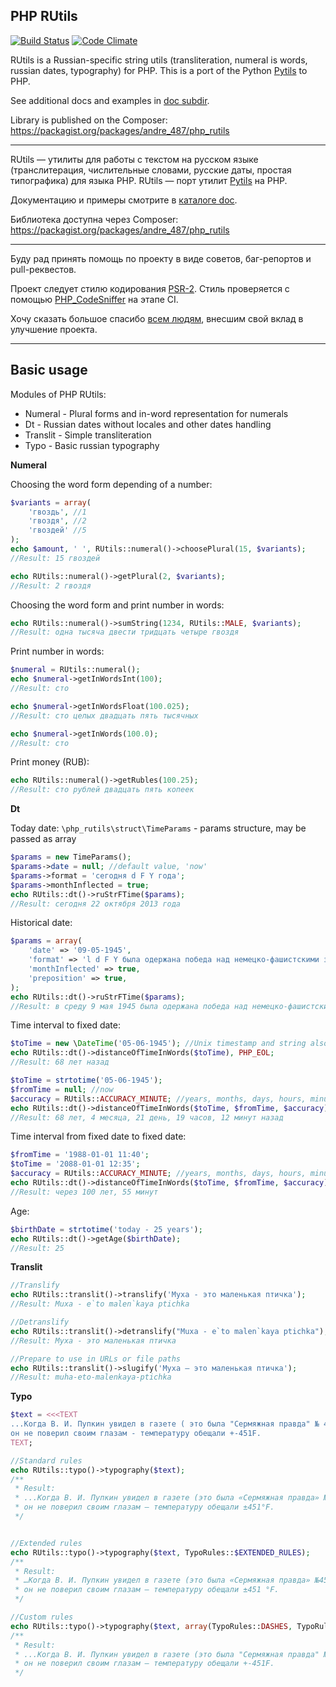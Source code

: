 PHP RUtils
----------

[![Build Status](https://travis-ci.org/Andre-487/php_rutils.svg)](https://travis-ci.org/Andre-487/php_rutils)
[![Code Climate](https://codeclimate.com/github/Andre-487/php_rutils/badges/gpa.svg)](https://codeclimate.com/github/Andre-487/php_rutils)

RUtils is a Russian-specific string utils (transliteration, numeral is words, russian dates, typography) for PHP.
This is a port of the Python [Pytils](https://github.com/j2a/pytils) to PHP.

See additional docs and examples in [doc subdir](https://github.com/Andre-487/php_rutils/tree/master/doc).

Library is published on the Composer: https://packagist.org/packages/andre_487/php_rutils

----------

RUtils — утилиты для работы c текстом на русском языке (транслитерация, числительные словами, русские даты,
простая типографика) для языка PHP.
RUtils — порт утилит [Pytils](https://github.com/j2a/pytils) на PHP.

Документацию и примеры смотрите в [каталоге doc](https://github.com/Andre-487/php_rutils/tree/master/doc).

Библиотека доступна через Composer: https://packagist.org/packages/andre_487/php_rutils

----------

Буду рад принять помощь по проекту в виде советов, баг-репортов и pull-реквестов.

Проект следует стилю кодирования [PSR-2](https://github.com/php-fig/fig-standards/blob/master/accepted/PSR-2-coding-style-guide.md).
Стиль проверяется с помощью [PHP_CodeSniffer](https://github.com/squizlabs/PHP_CodeSniffer)
на этапе CI.

Хочу сказать большое спасибо [всем людям](https://github.com/Andre-487/php_rutils/graphs/contributors),
внесшим свой вклад в улучшение проекта.

----------

Basic usage
-----------

Modules of PHP RUtils:
 - Numeral - Plural forms and in-word representation for numerals
 - Dt - Russian dates without locales and other dates handling
 - Translit - Simple transliteration
 - Typo - Basic russian typography


**Numeral**

Choosing the word form depending of a number:
```php
$variants = array(
    'гвоздь', //1
    'гвоздя', //2
    'гвоздей' //5
);
echo $amount, ' ', RUtils::numeral()->choosePlural(15, $variants);
//Result: 15 гвоздей

echo RUtils::numeral()->getPlural(2, $variants);
//Result: 2 гвоздя
```

Choosing the word form and print number in words:
```php
echo RUtils::numeral()->sumString(1234, RUtils::MALE, $variants);
//Result: одна тысяча двести тридцать четыре гвоздя
```

Print number in words:
```php
$numeral = RUtils::numeral();
echo $numeral->getInWordsInt(100);
//Result: сто

echo $numeral->getInWordsFloat(100.025);
//Result: сто целых двадцать пять тысячных

echo $numeral->getInWords(100.0);
//Result: сто
```

Print money (RUB):
```php
echo RUtils::numeral()->getRubles(100.25);
//Result: сто рублей двадцать пять копеек
```


**Dt**

Today date:
`\php_rutils\struct\TimeParams` - params structure, may be passed as array
```php
$params = new TimeParams();
$params->date = null; //default value, 'now'
$params->format = 'сегодня d F Y года';
$params->monthInflected = true;
echo RUtils::dt()->ruStrFTime($params);
//Result: сегодня 22 октября 2013 года
```


Historical date:
```php
$params = array(
    'date' => '09-05-1945',
    'format' => 'l d F Y была одержана победа над немецко-фашистскими захватчиками',
    'monthInflected' => true,
    'preposition' => true,
);
echo RUtils::dt()->ruStrFTime($params);
//Result: в среду 9 мая 1945 была одержана победа над немецко-фашистскими захватчиками
```

Time interval to fixed date:
```php
$toTime = new \DateTime('05-06-1945'); //Unix timestamp and string also available
echo RUtils::dt()->distanceOfTimeInWords($toTime), PHP_EOL;
//Result: 68 лет назад

$toTime = strtotime('05-06-1945');
$fromTime = null; //now
$accuracy = RUtils::ACCURACY_MINUTE; //years, months, days, hours, minutes
echo RUtils::dt()->distanceOfTimeInWords($toTime, $fromTime, $accuracy), PHP_EOL;
//Result: 68 лет, 4 месяца, 21 день, 19 часов, 12 минут назад
```


Time interval from fixed date to fixed date:
```php
$fromTime = '1988-01-01 11:40';
$toTime = '2088-01-01 12:35';
$accuracy = RUtils::ACCURACY_MINUTE; //years, months, days, hours, minutes
echo RUtils::dt()->distanceOfTimeInWords($toTime, $fromTime, $accuracy), PHP_EOL;
//Result: через 100 лет, 55 минут
```

Age:
```php
$birthDate = strtotime('today - 25 years');
echo RUtils::dt()->getAge($birthDate);
//Result: 25
```


**Translit**
```php
//Translify
echo RUtils::translit()->translify('Муха - это маленькая птичка');
//Result: Muxa - e`to malen`kaya ptichka

//Detranslify
echo RUtils::translit()->detranslify("Muxa - e`to malen`kaya ptichka");
//Result: Муха - это маленькая птичка

//Prepare to use in URLs or file paths
echo RUtils::translit()->slugify('Муха — это маленькая птичка');
//Result: muha-eto-malenkaya-ptichka
```


**Typo**
```php
$text = <<<TEXT
...Когда В. И. Пупкин увидел в газете ( это была "Сермяжная правда" № 45) рубрику Weather Forecast (r),
он не поверил своим глазам - температуру обещали +-451F.
TEXT;

//Standard rules
echo RUtils::typo()->typography($text);
/**
 * Result:
 * ...Когда В. И. Пупкин увидел в газете (это была «Сермяжная правда» №45) рубрику Weather Forecast®,
 * он не поверил своим глазам — температуру обещали ±451°F.
 */


//Extended rules
echo RUtils::typo()->typography($text, TypoRules::$EXTENDED_RULES);
/**
 * Result:
 * …Когда В. И. Пупкин увидел в газете (это была «Сермяжная правда» №45) рубрику Weather Forecast®,
 * он не поверил своим глазам — температуру обещали ±451 °F.
 */

//Custom rules
echo RUtils::typo()->typography($text, array(TypoRules::DASHES, TypoRules::CLEAN_SPACES));
/**
 * Result:
 * ...Когда В. И. Пупкин увидел в газете (это была "Сермяжная правда" № 45) рубрику Weather Forecast (r),
 * он не поверил своим глазам — температуру обещали +-451F.
 */
```
